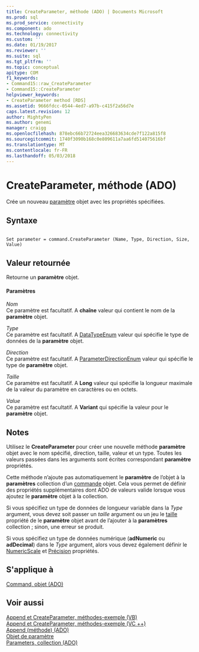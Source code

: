 ```yaml
---
title: CreateParameter, méthode (ADO) | Documents Microsoft
ms.prod: sql
ms.prod_service: connectivity
ms.component: ado
ms.technology: connectivity
ms.custom: ''
ms.date: 01/19/2017
ms.reviewer: ''
ms.suite: sql
ms.tgt_pltfrm: ''
ms.topic: conceptual
apitype: COM
f1_keywords:
- Command15::raw_CreateParameter
- Command15::CreateParameter
helpviewer_keywords:
- CreateParameter method [RDS]
ms.assetid: 9666fdcc-0544-4ed7-a97b-c415f2a56d7e
caps.latest.revision: 12
author: MightyPen
ms.author: genemi
manager: craigg
ms.openlocfilehash: 878ebc66b72724eea326683634cde7f122a815f8
ms.sourcegitcommit: 1740f3090b168c0e809611a7aa6fd514075616bf
ms.translationtype: MT
ms.contentlocale: fr-FR
ms.lasthandoff: 05/03/2018
---
```

# <a name="createparameter-method-ado"></a>CreateParameter, méthode (ADO)
Crée un nouveau [paramètre](../../../ado/reference/ado-api/parameter-object.md) objet avec les propriétés spécifiées.  
  
## <a name="syntax"></a>Syntaxe  
  
```  
  
Set parameter = command.CreateParameter (Name, Type, Direction, Size, Value)  
```  
  
## <a name="return-value"></a>Valeur retournée  
 Retourne un **paramètre** objet.  
  
#### <a name="parameters"></a>Paramètres  
 *Nom*  
 Ce paramètre est facultatif. A **chaîne** valeur qui contient le nom de la **paramètre** objet.  
  
 *Type*  
 Ce paramètre est facultatif. A [DataTypeEnum](../../../ado/reference/ado-api/datatypeenum.md) valeur qui spécifie le type de données de la **paramètre** objet.  
  
 *Direction*  
 Ce paramètre est facultatif. A [ParameterDirectionEnum](../../../ado/reference/ado-api/parameterdirectionenum.md) valeur qui spécifie le type de **paramètre** objet.  
  
 *Taille*  
 Ce paramètre est facultatif. A **Long** valeur qui spécifie la longueur maximale de la valeur du paramètre en caractères ou en octets.  
  
 *Value*  
 Ce paramètre est facultatif. A **Variant** qui spécifie la valeur pour le **paramètre** objet.  
  
## <a name="remarks"></a>Notes  
 Utilisez le **CreateParameter** pour créer une nouvelle méthode **paramètre** objet avec le nom spécifié, direction, taille, valeur et un type. Toutes les valeurs passées dans les arguments sont écrites correspondant **paramètre** propriétés.  
  
 Cette méthode n’ajoute pas automatiquement le **paramètre** de l’objet à la **paramètres** collection d’un [commande](../../../ado/reference/ado-api/command-object-ado.md) objet. Cela vous permet de définir des propriétés supplémentaires dont ADO de valeurs valide lorsque vous ajoutez le **paramètre** objet à la collection.  
  
 Si vous spécifiez un type de données de longueur variable dans la *Type* argument, vous devez soit passer un *taille* argument ou un jeu le [taille](../../../ado/reference/ado-api/size-property-ado-parameter.md) propriété de le **paramètre**  objet avant de l’ajouter à la **paramètres** collection ; sinon, une erreur se produit.  
  
 Si vous spécifiez un type de données numérique (**adNumeric** ou **adDecimal**) dans le *Type* argument, alors vous devez également définir le [NumericScale](../../../ado/reference/ado-api/numericscale-property-ado.md) et [Précision](../../../ado/reference/ado-api/precision-property-ado.md) propriétés.  
  
## <a name="applies-to"></a>S'applique à  
 [Command, objet (ADO)](../../../ado/reference/ado-api/command-object-ado.md)  
  
## <a name="see-also"></a>Voir aussi  
 [Append et CreateParameter, méthodes-exemple (VB)](../../../ado/reference/ado-api/append-and-createparameter-methods-example-vb.md)   
 [Append et CreateParameter, méthodes-exemple (VC ++)](../../../ado/reference/ado-api/append-and-createparameter-methods-example-vc.md)   
 [Append (méthode) (ADO)](../../../ado/reference/ado-api/append-method-ado.md)   
 [Objet de paramètre](../../../ado/reference/ado-api/parameter-object.md)   
 [Parameters, collection (ADO)](../../../ado/reference/ado-api/parameters-collection-ado.md)
